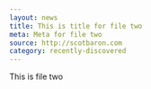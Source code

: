 ```yaml
---
layout: news
title: This is title for file two
meta: Meta for file two
source: http://scotbaron.com
category: recently-discovered
---
```



This is file two
